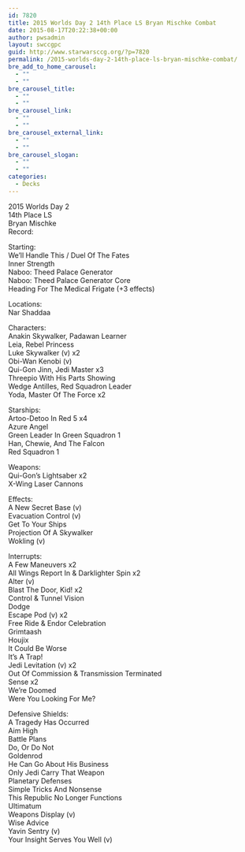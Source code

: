 ```yaml
---
id: 7820
title: 2015 Worlds Day 2 14th Place LS Bryan Mischke Combat
date: 2015-08-17T20:22:38+00:00
author: pwsadmin
layout: swccgpc
guid: http://www.starwarsccg.org/?p=7820
permalink: /2015-worlds-day-2-14th-place-ls-bryan-mischke-combat/
bre_add_to_home_carousel:
  - ""
  - ""
bre_carousel_title:
  - ""
  - ""
bre_carousel_link:
  - ""
  - ""
bre_carousel_external_link:
  - ""
  - ""
bre_carousel_slogan:
  - ""
  - ""
categories:
  - Decks
---
```

2015 Worlds Day 2  
14th Place LS  
Bryan Mischke  
Record:

Starting:  
We&#8217;ll Handle This / Duel Of The Fates  
Inner Strength  
Naboo: Theed Palace Generator  
Naboo: Theed Palace Generator Core  
Heading For The Medical Frigate (+3 effects)

Locations:  
Nar Shaddaa

Characters:  
Anakin Skywalker, Padawan Learner  
Leia, Rebel Princess  
Luke Skywalker (v) x2  
Obi-Wan Kenobi (v)  
Qui-Gon Jinn, Jedi Master x3  
Threepio With His Parts Showing  
Wedge Antilles, Red Squadron Leader  
Yoda, Master Of The Force x2

Starships:  
Artoo-Detoo In Red 5 x4  
Azure Angel  
Green Leader In Green Squadron 1  
Han, Chewie, And The Falcon  
Red Squadron 1

Weapons:  
Qui-Gon&#8217;s Lightsaber x2  
X-Wing Laser Cannons

Effects:  
A New Secret Base (v)  
Evacuation Control (v)  
Get To Your Ships  
Projection Of A Skywalker  
Wokling (v)

Interrupts:  
A Few Maneuvers x2  
All Wings Report In & Darklighter Spin x2  
Alter (v)  
Blast The Door, Kid! x2  
Control & Tunnel Vision  
Dodge  
Escape Pod (v) x2  
Free Ride & Endor Celebration  
Grimtaash  
Houjix  
It Could Be Worse  
It&#8217;s A Trap!  
Jedi Levitation (v) x2  
Out Of Commission & Transmission Terminated  
Sense x2  
We&#8217;re Doomed  
Were You Looking For Me?

Defensive Shields:  
A Tragedy Has Occurred  
Aim High  
Battle Plans  
Do, Or Do Not  
Goldenrod  
He Can Go About His Business  
Only Jedi Carry That Weapon  
Planetary Defenses  
Simple Tricks And Nonsense  
This Republic No Longer Functions  
Ultimatum  
Weapons Display (v)  
Wise Advice  
Yavin Sentry (v)  
Your Insight Serves You Well (v)